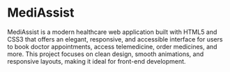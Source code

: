 # MediAssist
MediAssist is a modern healthcare web application built with HTML5 and CSS3 that offers an elegant, responsive, and accessible interface for users to book doctor appointments, access telemedicine, order medicines, and more.  This project focuses on clean design, smooth animations, and responsive layouts, making it ideal for front-end development.
